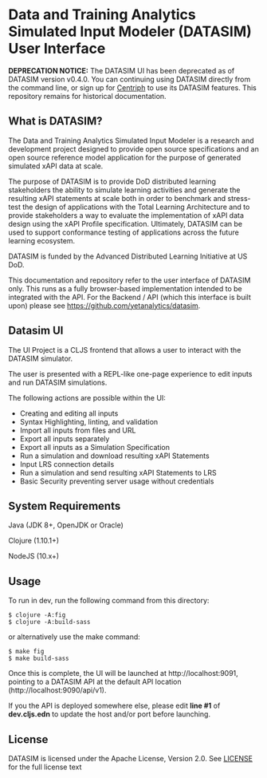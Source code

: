 #  Data and Training Analytics Simulated Input Modeler (DATASIM) User Interface

**DEPRECATION NOTICE:** The DATASIM UI has been deprecated as of DATASIM version v0.4.0. You can continuing using DATASIM directly from the command line, or sign up for [Centriph](https://beta.centriph.com/) to use its DATASIM features. This repository remains for historical documentation.

## What is DATASIM?

The Data and Training Analytics Simulated Input Modeler is a research and development project designed to provide open source specifications and an open source reference model application for the purpose of generated simulated xAPI data at scale.

The purpose of DATASIM is to provide DoD distributed learning stakeholders the ability to simulate learning activities and generate the resulting xAPI statements at scale both in order to benchmark and stress-test the design of applications with the Total Learning Architecture and to provide stakeholders a way to evaluate the implementation of xAPI data design using the xAPI Profile specification. Ultimately, DATASIM can be used to support conformance testing of applications across the future learning ecosystem.

DATASIM is funded by the Advanced Distributed Learning Initiative at US DoD.

This documentation and repository refer to the user interface of DATASIM only. This runs as a fully browser-based implementation intended to be integrated with the API. For the Backend / API (which this interface is built upon) please see https://github.com/yetanalytics/datasim.

## Datasim UI

The UI Project is a CLJS frontend that allows a user to interact with the DATASIM simulator.

The user is presented with a REPL-like one-page experience to edit inputs and run DATASIM simulations.

The following actions are possible within the UI:

- Creating and editing all inputs
- Syntax Highlighting, linting, and validation
- Import all inputs from files and URL
- Export all inputs separately
- Export all inputs as a Simulation Specification
- Run a simulation and download resulting xAPI Statements
- Input LRS connection details
- Run a simulation and send resulting xAPI Statements to LRS
- Basic Security preventing server usage without credentials

## System Requirements

Java (JDK 8+, OpenJDK or Oracle)

Clojure (1.10.1+)

NodeJS (10.x+)

## Usage

To run in dev, run the following command from this directory:

    $ clojure -A:fig
    $ clojure -A:build-sass

or alternatively use the make command:

    $ make fig
    $ make build-sass

Once this is complete, the UI will be launched at http://localhost:9091, pointing to a DATASIM API at the default API location (http://localhost:9090/api/v1).

If you  the API is deployed somewhere else, please edit **line #1** of **dev.cljs.edn** to update the host and/or port before launching.

## License

DATASIM is licensed under the Apache License, Version 2.0. See [LICENSE](LICENSE) for the full license text
